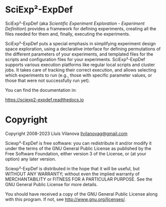 SciExp²-ExpDef
==============

SciExp²-ExpDef (aka *Scientific Experiment Exploration - Experiment Definition*)
provides a framework for defining experiments, creating all the files needed for
them and, finally, executing the experiments.

SciExp²-ExpDef puts a special emphasis in simplifying experiment design space
exploration, using a declarative interface for defining permutations of the
different parameters of your experiments, and templated files for the scripts
and configuration files for your experiments. SciExp²-ExpDef supports various
execution platforms like regular local scripts and cluster jobs. It takes care
of tracking their correct execution, and allows selecting which experiments to
run (e.g., those with specific parameter values, or those that were not
successfully run yet).

You can find the documentation in:

  https://sciexp2-expdef.readthedocs.io


Copyright
=========

Copyright 2008-2023 Lluís Vilanova <llvilanovag@gmail.com>

Sciexp²-ExpDef is free software: you can redistribute it and/or modify it under
the terms of the GNU General Public License as published by the Free Software
Foundation, either version 3 of the License, or (at your option) any later
version.

Sciexp²-ExpDef is distributed in the hope that it will be useful, but WITHOUT
ANY WARRANTY; without even the implied warranty of MERCHANTABILITY or FITNESS
FOR A PARTICULAR PURPOSE.  See the GNU General Public License for more details.

You should have received a copy of the GNU General Public License along with
this program.  If not, see <http://www.gnu.org/licenses/>.
